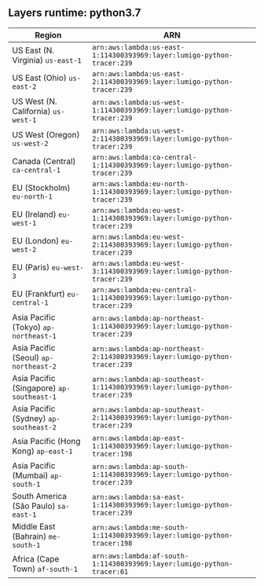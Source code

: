 Layers runtime: python3.7
----
| Region | ARN |
| --- | --- |
|US East (N. Virginia)  `us-east-1`|`arn:aws:lambda:us-east-1:114300393969:layer:lumigo-python-tracer:239`|
|US East (Ohio)  `us-east-2`|`arn:aws:lambda:us-east-2:114300393969:layer:lumigo-python-tracer:239`|
|US West (N. California)  `us-west-1`|`arn:aws:lambda:us-west-1:114300393969:layer:lumigo-python-tracer:239`|
|US West (Oregon)  `us-west-2`|`arn:aws:lambda:us-west-2:114300393969:layer:lumigo-python-tracer:239`|
|Canada (Central)  `ca-central-1`|`arn:aws:lambda:ca-central-1:114300393969:layer:lumigo-python-tracer:239`|
|EU (Stockholm)  `eu-north-1`|`arn:aws:lambda:eu-north-1:114300393969:layer:lumigo-python-tracer:239`|
|EU (Ireland)  `eu-west-1`|`arn:aws:lambda:eu-west-1:114300393969:layer:lumigo-python-tracer:239`|
|EU (London)  `eu-west-2`|`arn:aws:lambda:eu-west-2:114300393969:layer:lumigo-python-tracer:239`|
|EU (Paris)  `eu-west-3`|`arn:aws:lambda:eu-west-3:114300393969:layer:lumigo-python-tracer:239`|
|EU (Frankfurt)  `eu-central-1`|`arn:aws:lambda:eu-central-1:114300393969:layer:lumigo-python-tracer:239`|
|Asia Pacific (Tokyo)  `ap-northeast-1`|`arn:aws:lambda:ap-northeast-1:114300393969:layer:lumigo-python-tracer:239`|
|Asia Pacific (Seoul)  `ap-northeast-2`|`arn:aws:lambda:ap-northeast-2:114300393969:layer:lumigo-python-tracer:239`|
|Asia Pacific (Singapore)  `ap-southeast-1`|`arn:aws:lambda:ap-southeast-1:114300393969:layer:lumigo-python-tracer:239`|
|Asia Pacific (Sydney)  `ap-southeast-2`|`arn:aws:lambda:ap-southeast-2:114300393969:layer:lumigo-python-tracer:239`|
|Asia Pacific (Hong Kong)  `ap-east-1`|`arn:aws:lambda:ap-east-1:114300393969:layer:lumigo-python-tracer:198`|
|Asia Pacific (Mumbai)  `ap-south-1`|`arn:aws:lambda:ap-south-1:114300393969:layer:lumigo-python-tracer:239`|
|South America (São Paulo)  `sa-east-1`|`arn:aws:lambda:sa-east-1:114300393969:layer:lumigo-python-tracer:239`|
|Middle East (Bahrain)  `me-south-1`|`arn:aws:lambda:me-south-1:114300393969:layer:lumigo-python-tracer:198`|
|Africa (Cape Town)  `af-south-1`|`arn:aws:lambda:af-south-1:114300393969:layer:lumigo-python-tracer:61`|
